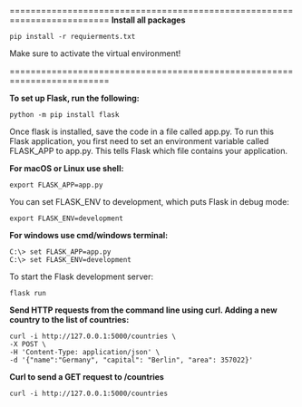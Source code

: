 =========================================================================
**Install all packages**
```
pip install -r requierments.txt
```

Make sure to activate the virtual environment!

=========================================================================

**To set up Flask, run the following:**

```
python -m pip install flask
```

Once flask is installed, save the code in a file called app.py. To run this Flask application, you first need to set an environment variable called FLASK_APP to app.py. This tells Flask which file contains your application.

**For macOS or Linux use shell:**
```
export FLASK_APP=app.py
```

You can set FLASK_ENV to development, which puts Flask in debug mode:
```
export FLASK_ENV=development
```

**For windows use cmd/windows terminal:**
```
C:\> set FLASK_APP=app.py
C:\> set FLASK_ENV=development
```

To start the Flask development server:
```
flask run
```

**Send HTTP requests from the command line using curl. Adding a new country to the list of countries:**
```
curl -i http://127.0.0.1:5000/countries \
-X POST \
-H 'Content-Type: application/json' \
-d '{"name":"Germany", "capital": "Berlin", "area": 357022}'
```

**Curl to send a GET request to /countries**
```
curl -i http://127.0.0.1:5000/countries
```